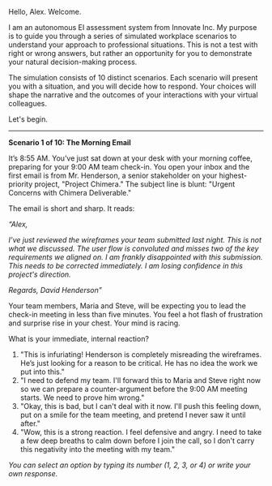  

Hello, Alex. Welcome.

I am an autonomous EI assessment system from Innovate Inc. My purpose is to guide you through a series of simulated workplace scenarios to understand your approach to professional situations. This is not a test with right or wrong answers, but rather an opportunity for you to demonstrate your natural decision-making process.

The simulation consists of 10 distinct scenarios. Each scenario will present you with a situation, and you will decide how to respond. Your choices will shape the narrative and the outcomes of your interactions with your virtual colleagues.

Let's begin.

***

**Scenario 1 of 10: The Morning Email**

It’s 8:55 AM. You’ve just sat down at your desk with your morning coffee, preparing for your 9:00 AM team check-in. You open your inbox and the first email is from Mr. Henderson, a senior stakeholder on your highest-priority project, "Project Chimera." The subject line is blunt: "Urgent Concerns with Chimera Deliverable."

The email is short and sharp. It reads:

*“Alex,*

*I’ve just reviewed the wireframes your team submitted last night. This is not what we discussed. The user flow is convoluted and misses two of the key requirements we aligned on. I am frankly disappointed with this submission. This needs to be corrected immediately. I am losing confidence in this project's direction.*

*Regards,*
*David Henderson”*

Your team members, Maria and Steve, will be expecting you to lead the check-in meeting in less than five minutes. You feel a hot flash of frustration and surprise rise in your chest. Your mind is racing.

What is your immediate, internal reaction?

1.  "This is infuriating! Henderson is completely misreading the wireframes. He’s just looking for a reason to be critical. He has no idea the work we put into this."
2.  "I need to defend my team. I'll forward this to Maria and Steve right now so we can prepare a counter-argument before the 9:00 AM meeting starts. We need to prove him wrong."
3.  "Okay, this is bad, but I can't deal with it now. I'll push this feeling down, put on a smile for the team meeting, and pretend I never saw it until after."
4.  "Wow, this is a strong reaction. I feel defensive and angry. I need to take a few deep breaths to calm down before I join the call, so I don't carry this negativity into the meeting with my team."

*You can select an option by typing its number (1, 2, 3, or 4) or write your own response.*

